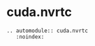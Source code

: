# cuda.nvrtc

<!-- This file has been autogenerated, do not modify. -->

<!-- global automodule options are set in conf.py -->
```{eval-rst}
.. automodule:: cuda.nvrtc
   :noindex:

```